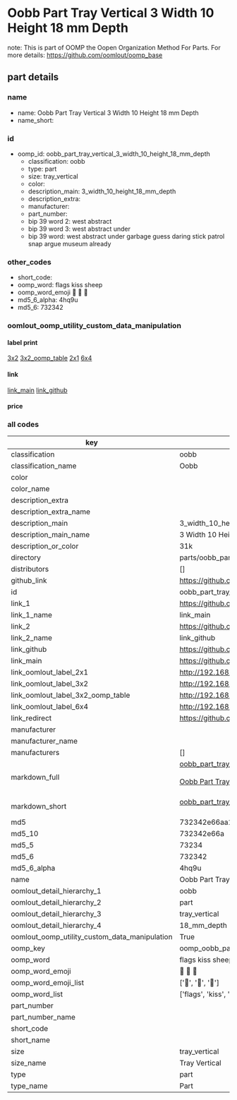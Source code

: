 # Oobb Part Tray Vertical 3 Width 10 Height 18 mm Depth  

note: This is part of OOMP the Oopen Organization Method For Parts. For more details: https://github.com/oomlout/oomp_base

##  part details
  







### name
* name: Oobb Part Tray Vertical 3 Width 10 Height 18 mm Depth
* name_short: 
### id
* oomp_id: oobb_part_tray_vertical_3_width_10_height_18_mm_depth
  * classification: oobb
  * type: part
  * size: tray_vertical
  * color: 
  * description_main: 3_width_10_height_18_mm_depth
  * description_extra: 
  * manufacturer: 
  * part_number: 
  * bip 39 word 2: west abstract
  * bip 39 word 3: west abstract under
  * bip 39 word: west abstract under garbage guess daring stick patrol snap argue museum already

### other_codes
* short_code: 
* oomp_word: flags kiss sheep
* oomp_word_emoji :flags: :kiss: :sheep:
* md5_6_alpha: 4hq9u
* md5_6: 732342






### oomlout_oomp_utility_custom_data_manipulation
#### label print
[3x2](http://192.168.1.245:1112/?label=oomp%204hq9u)
[3x2_oomp_table](http://192.168.1.108:1112/?label=oomp%204hq9u)
[2x1](http://192.168.1.242:1112/?label=oomp%204hq9u)
[6x4](http://192.168.1.55:1112/?label=oomp%204hq9u)    

#### link

[link_main](https://github.com/oomlout/oomlout_oomp_version_1_messy/tree/main/parts/oobb_part_tray_vertical_3_width_10_height_18_mm_depth) [link_github](https://github.com/oomlout/oomlout_oomp_version_1_messy/tree/main/parts/oobb_part_tray_vertical_3_width_10_height_18_mm_depth)                             

#### price







### all codes 
| key | value |  
| --- | --- |  
| classification | oobb |  
| classification_name | Oobb |  
| color |  |  
| color_name |  |  
| description_extra |  |  
| description_extra_name |  |  
| description_main | 3_width_10_height_18_mm_depth |  
| description_main_name | 3 Width 10 Height 18 mm Depth |  
| description_or_color | 31k |  
| directory | parts/oobb_part_tray_vertical_3_width_10_height_18_mm_depth |  
| distributors | [] |  
| github_link | https://github.com/oomlout/oomlout_oomp_part_src/tree/main/parts/oobb_part_tray_vertical_3_width_10_height_18_mm_depth |  
| id | oobb_part_tray_vertical_3_width_10_height_18_mm_depth |  
| link_1 | https://github.com/oomlout/oomlout_oomp_version_1_messy/tree/main/parts/oobb_part_tray_vertical_3_width_10_height_18_mm_depth |  
| link_1_name | link_main |  
| link_2 | https://github.com/oomlout/oomlout_oomp_version_1_messy/tree/main/parts/oobb_part_tray_vertical_3_width_10_height_18_mm_depth |  
| link_2_name | link_github |  
| link_github | https://github.com/oomlout/oomlout_oomp_version_1_messy/tree/main/parts/oobb_part_tray_vertical_3_width_10_height_18_mm_depth |  
| link_main | https://github.com/oomlout/oomlout_oomp_version_1_messy/tree/main/parts/oobb_part_tray_vertical_3_width_10_height_18_mm_depth |  
| link_oomlout_label_2x1 | http://192.168.1.242:1112/?label=oomp%204hq9u |  
| link_oomlout_label_3x2 | http://192.168.1.245:1112/?label=oomp%204hq9u |  
| link_oomlout_label_3x2_oomp_table | http://192.168.1.108:1112/?label=oomp%204hq9u |  
| link_oomlout_label_6x4 | http://192.168.1.55:1112/?label=oomp%204hq9u |  
| link_redirect | https://github.com/oomlout/oomlout_oomp_version_1_messy/tree/main/parts/oobb_part_tray_vertical_3_width_10_height_18_mm_depth |  
| manufacturer |  |  
| manufacturer_name |  |  
| manufacturers | [] |  
| markdown_full | [oobb_part_tray_vertical_3_width_10_height_18_mm_depth](none)<br>[](none)<br>[Oobb Part Tray Vertical 3 Width 10 Height 18 Mm Depth](none)<br><br> |  
| markdown_short | [oobb_part_tray_vertical_3_width_10_height_18_mm_depth](none)<br><br> |  
| md5 | 732342e66aa13ab4de33b5f9d9803fcb |  
| md5_10 | 732342e66a |  
| md5_5 | 73234 |  
| md5_6 | 732342 |  
| md5_6_alpha | 4hq9u |  
| name | Oobb Part Tray Vertical 3 Width 10 Height 18 mm Depth |  
| oomlout_detail_hierarchy_1 | oobb |  
| oomlout_detail_hierarchy_2 | part |  
| oomlout_detail_hierarchy_3 | tray_vertical |  
| oomlout_detail_hierarchy_4 | 18_mm_depth |  
| oomlout_oomp_utility_custom_data_manipulation | True |  
| oomp_key | oomp_oobb_part_tray_vertical_3_width_10_height_18_mm_depth |  
| oomp_word | flags kiss sheep |  
| oomp_word_emoji | :flags: :kiss: :sheep: |  
| oomp_word_emoji_list | [':flags:', ':kiss:', ':sheep:'] |  
| oomp_word_list | ['flags', 'kiss', 'sheep'] |  
| part_number |  |  
| part_number_name |  |  
| short_code |  |  
| short_name |  |  
| size | tray_vertical |  
| size_name | Tray Vertical |  
| type | part |  
| type_name | Part |  
